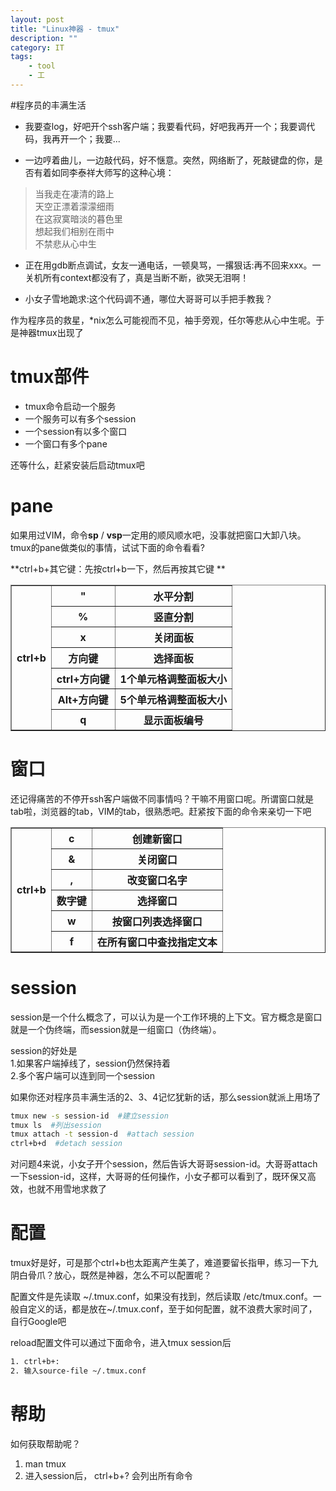```yaml
---
layout: post
title: "Linux神器 - tmux"
description: ""
category: IT
tags: 
    - tool
    - 工
---
```



#程序员的丰满生活
* 我要查log，好吧开个ssh客户端；我要看代码，好吧我再开一个；我要调代码，我再开一个；我要...

* 一边哼着曲儿，一边敲代码，好不惬意。突然，网络断了，死敲键盘的你，是否有着如同李泰祥大师写的这种心境：

>当我走在凄清的路上  
天空正漂着濛濛细雨  
在这寂寞暗淡的暮色里  
想起我们相别在雨中  
不禁悲从心中生

* 正在用gdb断点调试，女友一通电话，一顿臭骂，一撂狠话:再不回来xxx。一关机所有context都没有了，真是当断不断，欲哭无泪啊！

* 小女子雪地跪求:这个代码调不通，哪位大哥哥可以手把手教我？

作为程序员的救星，*nix怎么可能视而不见，袖手旁观，任尔等悲从心中生呢。于是神器tmux出现了

# tmux部件

* tmux命令启动一个服务
* 一个服务可以有多个session
* 一个session有以多个窗口
* 一个窗口有多个pane

还等什么，赶紧安装后启动tmux吧

# pane

如果用过VIM，命令**sp** / **vsp**一定用的顺风顺水吧，没事就把窗口大卸八块。tmux的pane做类似的事情，试试下面的命令看看?

**ctrl+b+其它键：先按ctrl+b一下，然后再按其它键 ** 

<table border="1"  width="600" >
    <tr>
        <th rowspan="7">ctrl+b</th>
        <th>"</th>
        <th>水平分割</th>
    </tr>
    <tr>
        <th>%</th>
        <th>竖直分割</th>
    </tr>
    <tr>
        <th>x</th>
        <th>关闭面板</th>
    </tr>
    <tr>
        <th>方向键</th>
        <th>选择面板</th>
    </tr>
    <tr>
        <th>ctrl+方向键</th>
        <th>1个单元格调整面板大小</th>
    </tr>
    <tr>
        <th>Alt+方向键</th>
        <th>5个单元格调整面板大小</th>
    </tr>
   <tr>
        <th>q</th>
        <th>显示面板编号</th>
    </tr>
</table>


# 窗口
还记得痛苦的不停开ssh客户端做不同事情吗？干嘛不用窗口呢。所谓窗口就是tab啦，浏览器的tab，VIM的tab，很熟悉吧。赶紧按下面的命令来亲切一下吧

<table border="1"  width="600" >
    <tr>
        <th rowspan="6">ctrl+b</th>
        <th>c</th>
        <th>创建新窗口</th>
    </tr>
    <tr>
        <th>&</th>
        <th>关闭窗口</th>
    </tr>
    <tr>
        <th>,</th>
        <th>改变窗口名字</th>
    </tr>
    <tr>
        <th>数字键</th>
        <th>选择窗口</th>
    </tr>
    <tr>
        <th>w</th>
        <th>按窗口列表选择窗口</th>
    </tr>
    <tr>
        <th>f</th>
        <th>在所有窗口中查找指定文本</th>
    </tr>
</table>

# session
session是一个什么概念了，可以认为是一个工作环境的上下文。官方概念是窗口就是一个伪终端，而session就是一组窗口（伪终端）。

session的好处是  
1.如果客户端掉线了，session仍然保持着  
2.多个客户端可以连到同一个session

如果你还对程序员丰满生活的2、3、4记忆犹新的话，那么session就派上用场了

```bash
tmux new -s session-id  #建立session
tmux ls  #列出session  
tmux attach -t session-d  #attach session
ctrl+b+d  #detach session
```

对问题4来说，小女子开个session，然后告诉大哥哥session-id。大哥哥attach一下session-id，这样，大哥哥的任何操作，小女子都可以看到了，既环保又高效，也就不用雪地求救了

# 配置
tmux好是好，可是那个ctrl+b也太距离产生美了，难道要留长指甲，练习一下九阴白骨爪？放心，既然是神器，怎么不可以配置呢？

配置文件是先读取 ~/.tmux.conf，如果没有找到，然后读取 /etc/tmux.conf。一般自定义的话，都是放在~/.tmux.conf，至于如何配置，就不浪费大家时间了，自行Google吧

reload配置文件可以通过下面命令，进入tmux session后

```bash
1. ctrl+b+: 
2. 输入source-file ~/.tmux.conf
```

# 帮助
如何获取帮助呢？  
1. man tmux  
2. 进入session后， ctrl+b+? 会列出所有命令
